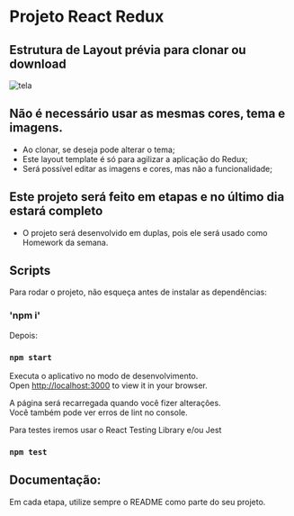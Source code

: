 # Projeto React Redux
## Estrutura de Layout prévia para clonar ou download


![tela](https://user-images.githubusercontent.com/17149877/202782501-86268b31-9805-467b-8599-d5a59641d051.png)

## Não é necessário usar as mesmas cores, tema e imagens.
- Ao clonar, se deseja pode alterar o tema;
- Este layout template é só para agilizar a aplicação do Redux;
- Será possível editar as imagens e cores, mas não a funcionalidade;

## Este projeto será feito em etapas e no último dia estará completo
- O projeto será desenvolvido em duplas, pois ele será usado como Homework da semana.

## Scripts

Para rodar o projeto, não esqueça antes de instalar as dependências:
### 'npm i'

Depois:
### `npm start`

Executa o aplicativo no modo de desenvolvimento.\
Open [http://localhost:3000](http://localhost:3000) to view it in your browser.

A página será recarregada quando você fizer alterações.\
Você também pode ver erros de lint no console.

Para testes iremos usar o React Testing Library e/ou Jest
### `npm test`

## Documentação:
Em cada etapa, utilize sempre o README como parte do seu projeto.



